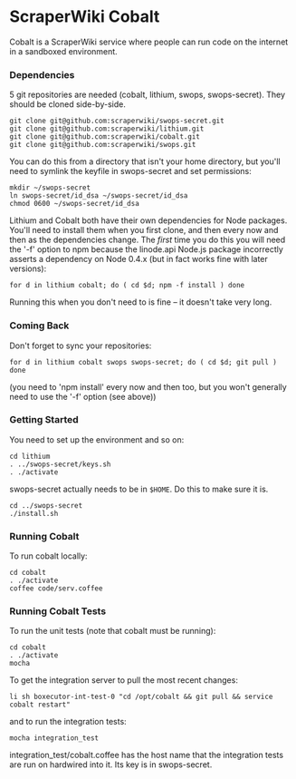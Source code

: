 # ScraperWiki Cobalt #

Cobalt is a ScraperWiki service where people can run code on the
internet in
a sandboxed environment.

### Dependencies ###

5 git repositories are needed (cobalt, lithium, swops, swops-secret).
They should be cloned side-by-side.

    git clone git@github.com:scraperwiki/swops-secret.git
    git clone git@github.com:scraperwiki/lithium.git
    git clone git@github.com:scraperwiki/cobalt.git
    git clone git@github.com:scraperwiki/swops.git

You can do this from a directory that isn't your home directory, but you'll need to
symlink the keyfile in swops-secret and set permissions:

    mkdir ~/swops-secret
    ln swops-secret/id_dsa ~/swops-secret/id_dsa
    chmod 0600 ~/swops-secret/id_dsa
    
Lithium and Cobalt both have their own dependencies for Node
packages. You'll need to install them when you first clone, and then
every now and then as the dependencies change.  The *first* time
you do this you will need the '-f' option to npm because the
linode.api Node.js package incorrectly asserts a dependency on
Node 0.4.x (but in fact works fine with later versions):

    for d in lithium cobalt; do ( cd $d; npm -f install ) done
    
Running this when you don't need to is fine – it doesn't take very long.

### Coming Back ###

Don't forget to sync your repositories:

    for d in lithium cobalt swops swops-secret; do ( cd $d; git pull ) done

(you need to 'npm install' every now and then too, but you won't
generally need to use the '-f' option (see above))

### Getting Started ###

You need to set up the environment and so on:
    
    cd lithium
    . ../swops-secret/keys.sh
    . ./activate

swops-secret actually needs to be in `$HOME`. Do this to make sure it is.

    cd ../swops-secret
    ./install.sh

### Running Cobalt ###

To run cobalt locally:

    cd cobalt
    . ./activate
    coffee code/serv.coffee

### Running Cobalt Tests ###
To run the unit tests (note that cobalt must be running):

    cd cobalt
    . ./activate
    mocha

To get the integration server to pull the most recent changes:

    li sh boxecutor-int-test-0 "cd /opt/cobalt && git pull && service cobalt restart"

and to run the integration tests:
    
    mocha integration_test

integration_test/cobalt.coffee has the host name that the integration tests
are run on hardwired into it. Its key is in swops-secret.

